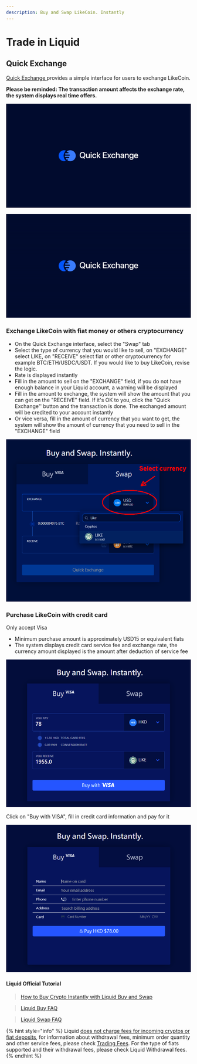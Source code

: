 ```yaml
---
description: Buy and Swap LikeCoin. Instantly
---
```


# Trade in Liquid

## Quick Exchange

[Quick Exchange ](https://app.liquid.com/quick-exchange)provides a simple interface for users to exchange LikeCoin.

**Please be reminded: The transaction amount affects the exchange rate, the system displays real time offers.**

![](../../.gitbook/assets/quick-exchange-1%20%281%29.png)

![](../../.gitbook/assets/liquid-qe.gif)

### **Exchange LikeCoin with fiat money or others cryptocurrency**

* On the Quick Exchange interface, select the "Swap" tab
* Select the type of currency that you would like to sell, on "EXCHANGE" select LIKE, on "RECEIVE" select fiat or other cryptocurrency for example BTC/ETH/USDC/USDT. If you would like to buy LikeCoin, revise the logic.
* Rate is displayed instantly
* Fill in the amount to sell on the "EXCHANGE" field, if you do not have enough balance in your Liquid account, a warning will be displayed
* Fill in the amount to exchange, the system will show the amount that you can get on the "RECEIVE" field. If it's OK to you, click the "Quick Exchange'' button and the transaction is done. The exchanged amount will be credited to your account instantly
* Or vice versa, fill in the amount of currency that you want to get, the system will show the amount of currency that you need to sell in the "EXCHANGE" field

![](../../.gitbook/assets/quick-exchange-1-en.png)

### Purchase LikeCoin with credit card

Only accept Visa

* Minimum purchase amount is approximately USD15 or equivalent fiats
* The system displays credit card service fee and exchange rate, the currency amount displayed is the amount after deduction of service fee

![](../../.gitbook/assets/quick-exchange-2-en.png)

Click on "Buy with VISA", fill in credit card information and pay for it

![](../../.gitbook/assets/quick-exchange-3-en.png)

#### Liquid Official Tutorial

> [How to Buy Crypto Instantly with Liquid Buy and Swap
](https://help.liquid.com/en/articles/5143957-how-to-buy-crypto-instantly-with-liquid-buy-and-swap)

> [Liquid Buy FAQ
](https://help.liquid.com/en/articles/4141955-liquid-buy-faq)

> [Liquid Swap FAQ
](https://help.liquid.com/en/articles/2607590-liquid-swap-faq)

{% hint style="info" %}
Liquid [does not charge fees for incoming cryptos or fiat deposits](https://help.liquid.com/en/articles/3297509-deposit-fees), for information about withdrawal fees, minimum order quantity and other service fees, please check [Trading Fees](https://www.liquid.com/fees/). For the type of fiats supported and their withdrawal fees, please check Liquid Withdrawal fees. 
{% endhint %}


